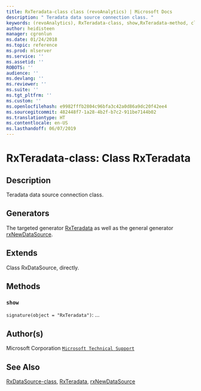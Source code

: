 ```yaml
---
title: RxTeradata-class class (revoAnalytics) | Microsoft Docs
description: " Teradata data source connection class. "
keywords: (revoAnalytics), RxTeradata-class, show,RxTeradata-method, classes
author: heidisteen
manager: cgronlun
ms.date: 01/24/2018
ms.topic: reference
ms.prod: mlserver
ms.service: ''
ms.assetid: ''
ROBOTS: ''
audience: ''
ms.devlang: ''
ms.reviewer: ''
ms.suite: ''
ms.tgt_pltfrm: ''
ms.custom: ''
ms.openlocfilehash: e9982fffb2804c96bfa3c42a0d86a9dc20f42ee4
ms.sourcegitcommit: 482448f7-1a28-4b2f-b7c2-911be7144b02
ms.translationtype: HT
ms.contentlocale: en-US
ms.lasthandoff: 06/07/2019
---
```

 # <a name="rxteradata-class-class-rxteradata"></a>RxTeradata-class: Class RxTeradata 
 ## <a name="description"></a>Description
 
Teradata data source connection class.
 
 
 ## <a name="generators"></a>Generators 

 
The targeted generator [RxTeradata](RxTeradata.md) as well as the general generator [rxNewDataSource](rxNew.md).
 
 ## <a name="extends"></a>Extends 

 
Class RxDataSource, directly.
 
 ## <a name="methods"></a>Methods 

 


### `show`
`signature(object = "RxTeradata")`: ...



 
 ## <a name="authors"></a>Author(s)
 Microsoft Corporation [`Microsoft Technical Support`](https://go.microsoft.com/fwlink/?LinkID=698556&clcid=0x409)
 
 
 ## <a name="see-also"></a>See Also
 
[RxDataSource-class](RxDataSource-class.md), [RxTeradata](RxTeradata.md), [rxNewDataSource](rxNew.md)
   
 
